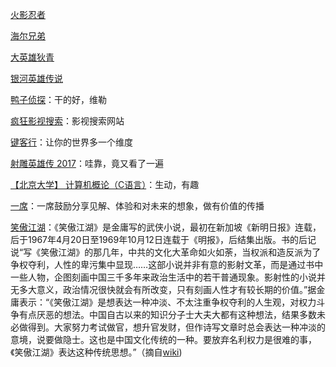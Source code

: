[火影忍者](http://list.youku.com/show/id_zcc001f06962411de83b1.html) 

[海尔兄弟](https://v.youku.com/v_show/id_XNDkzMzAwMzI0.html?spm=a2h0j.11185381.listitem_page1.5~A&&s=013b68a061ae11e0bea1)

[大英雄狄青](https://v.youku.com/v_show/id_XNDk2NDY0NzQ4.html?s=00a076ba61ae11e0bea1)

[银河英雄传说](http://v.pptv.com/show/UXMkohCCia8ksqhI.html?&rcc_src=B3) 

[鸭子侦探](https://www.bilibili.com/video/av448258/)：干的好，维勒

[疯狂影视搜索](http://www.ifkdy.com/)：影视搜索网站

[键客行](https://space.bilibili.com/43582057)：让你的世界多一个维度  

[射雕英雄传 2017](https://www.youtube.com/playlist?list=PLwrTppArlo05XTIqWLDeJzETzso67ZrW0)：哇靠，竟又看了一遍

[【北京大学】 计算机概论（C语言）](https://www.bilibili.com/video/av26043975/?p=12)：生动，有趣

[一席](https://yixi.tv/)：一席鼓励分享见解、体验和对未来的想象，做有价值的传播

[笑傲江湖](https://v.youku.com/v_show/id_XNDA3NDU1OTAw.html?spm=a2h1n.8261147.0.0&s=cbff3dac962411de83b1)：《笑傲江湖》是金庸写的武侠小说，最初在新加坡《新明日报》连载，后于1967年4月20日至1969年10月12日连载于《明报》，后结集出版。书的后记说“写《笑傲江湖》的那几年，中共的文化大革命如火如荼，当权派和造反派为了争权夺利，人性的卑污集中显现……这部小说并非有意的影射文革，而是通过书中一些人物，企图刻画中国三千多年来政治生活中的若干普通现象。影射性的小说并无多大意义，政治情况很快就会有所改变，只有刻画人性才有较长期的价值。”据金庸表示：“《笑傲江湖》是想表达一种冲淡、不太注重争权夺利的人生观，对权力斗争有点厌恶的想法。中国自古以来的知识分子士大夫大都有这种想法，结果多数未必做得到。大家努力考试做官，想升官发财，但作诗写文章时总会表达一种冲淡的意境，说要做隐士。这也是中国文化传统的一种。要放弃名利权力是很难的事，《笑傲江湖》表达这种传统思想。”（摘自[wiki](https://zh.wikipedia.org/wiki/%E7%AC%91%E5%82%B2%E6%B1%9F%E6%B9%96))




[]()
[]()
[]()
[]()
[]()
[]()
[]()
[]()
[]()